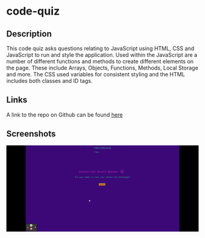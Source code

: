 # code-quiz

## Description

This code quiz asks questions relating to JavaScript using HTML, CSS and JavaScript to run and style the application. Used within the JavaScript are a number of different functions and methods to create different elements on the page. These include Arrays, Objects, Functions, Methods, Local Storage and more. The CSS used variables for consistent styling and the HTML includes both classes and ID tags.

## Links
A link to the repo on Github can be found [here](https://github.com/Ryocon/code-quiz)

## Screenshots

![a gif of the quiz](screenshots/code-quiz.gif)